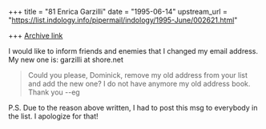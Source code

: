 +++
title = "81 Enrica Garzilli"
date = "1995-06-14"
upstream_url = "https://list.indology.info/pipermail/indology/1995-June/002621.html"

+++
[Archive link](https://list.indology.info/pipermail/indology/1995-June/002621.html)

I would like to inform friends and enemies that I changed my email address.
My new one is:
garzilli at shore.net 

>Could you please, Dominick, remove my old address from your list and add 
the new one?
I do not have anymore my old address book. Thank you --eg

P.S. Due to the reason above written, I had to post this msg to everybody 
in the list. I apologize for that!





